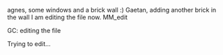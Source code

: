 agnes, some windows and a brick wall :)
Gaetan, adding another brick in the wall
I am editing the file now.
MM_edit

GC: editing the file

Trying to edit...

